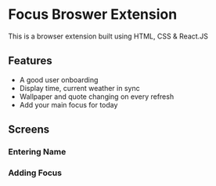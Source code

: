 # Focus Broswer Extension

This is a browser extension built using HTML, CSS & React.JS

## Features

- A good user onboarding
- Display time, current weather in sync
- Wallpaper and quote changing on every refresh
- Add your main focus for today

## Screens

### Entering Name

### Adding Focus
